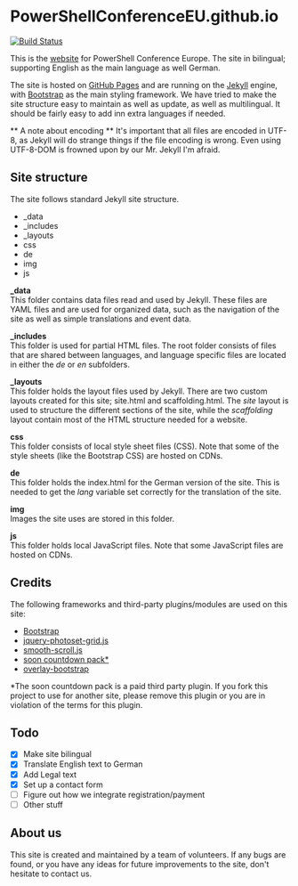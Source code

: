 PowerShellConferenceEU.github.io
================================

[![Build Status](https://travis-ci.org/PowerShellConferenceEU/PowerShellConferenceEU.github.io.svg?branch=Dev)](https://travis-ci.org/PowerShellConferenceEU/PowerShellConferenceEU.github.io)

This is the [website](http://psconf.eu "website") for PowerShell Conference Europe. The site in bilingual; supporting English as the main language as well German. 

The site is hosted on [GitHub Pages](https://pages.github.com/ "GitHub Pages") and are running on the [Jekyll](http://jekyllrb.com/ "Jekyll") engine, with [Bootstrap](http://getbootstrap.com/ "Bootstrap") as the main styling framework. We have tried to make the site structure easy to maintain as well as update, as well as multilingual. It should be fairly easy to add inn extra languages if needed.

** A note about encoding **
It's important that all files are encoded in UTF-8, as Jekyll will do strange things if the file encoding is wrong. Even using UTF-8-DOM is frowned upon by our Mr. Jekyll I'm afraid.

Site structure
--------------  
The site follows standard Jekyll site structure.

 * _data
 * _includes
 * _layouts
 * css
 * de
 * img
 * js

**_data**  
This folder contains data files read and used by Jekyll. These files are YAML files and are used for organized data, such as the navigation of the site as well as simple translations and event data.

**_includes**  
This folder is used for partial HTML files. The root folder consists of files that are shared between languages, and language specific files are located in either the *de* or *en* subfolders.

**_layouts**  
This folder holds the layout files used by Jekyll. There are two custom layouts created for this site; site.html and scaffolding.html. The *site* layout is used to structure the different sections of the site, while the *scaffolding* layout contain most of the HTML structure needed for a website.

**css**  
This folder consists of local style sheet files (CSS). Note that some of the style sheets (like the Bootstrap CSS) are hosted on CDNs.

**de**  
This folder holds the index.html for the German version of the site. This is needed to get the *lang* variable set correctly for the translation of the site.

**img**  
Images the site uses are stored in this folder.

**js**  
This folder holds local JavaScript files. Note that some JavaScript files are hosted on CDNs.

Credits
-------
The following frameworks and third-party plugins/modules are used on this site:
- [Bootstrap](http://getbootstrap.com/ "Bootstrap")
- [jquery-photoset-grid.js](http://stylehatch.github.io/photoset-grid/ "jquery-photoset-grid.js")
- [smooth-scroll.js](https://github.com/cferdinandi/smooth-scroll "smooth-scroll.js")
- [soon countdown pack*](http://codecanyon.net/item/soon-countdown-pack-responsive-jquery-plugin/9485513 "soon countdown pack")
- [overlay-bootstrap](https://github.com/karbonn/Overlay-Bootstrap "overlay-bootstrap")

*The soon countdown pack is a paid third party plugin. If you fork this project to use for another site, please remove this plugin or you are in violation of the terms for this plugin.

Todo
----

- [x] Make site bilingual
- [x] Translate English text to German
- [x] Add Legal text
- [x] Set up a contact form
- [ ] Figure out how we integrate registration/payment
- [ ] Other stuff

About us
--------
This site is created and maintained by a team of volunteers. If any bugs are found, or you have any ideas for future improvements to the site, don't hesitate to contact us.